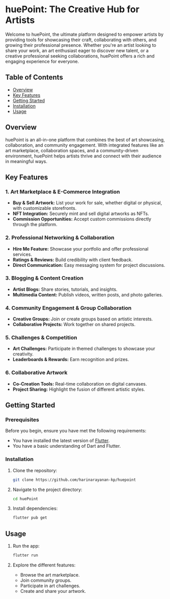 # huePoint: The Creative Hub for Artists

Welcome to huePoint, the ultimate platform designed to empower artists by providing tools for showcasing their craft, collaborating with others, and growing their professional presence. Whether you're an artist looking to share your work, an art enthusiast eager to discover new talent, or a creative professional seeking collaborations, huePoint offers a rich and engaging experience for everyone.

## Table of Contents

- [Overview](#overview)
- [Key Features](#key-features)
- [Getting Started](#getting-started)
- [Installation](#installation)
- [Usage](#usage)

## Overview

huePoint is an all-in-one platform that combines the best of art showcasing, collaboration, and community engagement. With integrated features like an art marketplace, collaboration spaces, and a community-driven environment, huePoint helps artists thrive and connect with their audience in meaningful ways.

## Key Features

### 1. Art Marketplace & E-Commerce Integration
- **Buy & Sell Artwork:** List your work for sale, whether digital or physical, with customizable storefronts.
- **NFT Integration:** Securely mint and sell digital artworks as NFTs.
- **Commission Opportunities:** Accept custom commissions directly through the platform.

### 2. Professional Networking & Collaboration
- **Hire Me Feature:** Showcase your portfolio and offer professional services.
- **Ratings & Reviews:** Build credibility with client feedback.
- **Direct Communication:** Easy messaging system for project discussions.

### 3. Blogging & Content Creation
- **Artist Blogs:** Share stories, tutorials, and insights.
- **Multimedia Content:** Publish videos, written posts, and photo galleries.

### 4. Community Engagement & Group Collaboration
- **Creative Groups:** Join or create groups based on artistic interests.
- **Collaborative Projects:** Work together on shared projects.

### 5. Challenges & Competition
- **Art Challenges:** Participate in themed challenges to showcase your creativity.
- **Leaderboards & Rewards:** Earn recognition and prizes.

### 6. Collaborative Artwork
- **Co-Creation Tools:** Real-time collaboration on digital canvases.
- **Project Sharing:** Highlight the fusion of different artistic styles.

## Getting Started

### Prerequisites

Before you begin, ensure you have met the following requirements:
- You have installed the latest version of [Flutter](https://flutter.dev/).
- You have a basic understanding of Dart and Flutter.

### Installation


1. Clone the repository:
   ```bash
   git clone https://github.com/harinarayanan-kp/huepoint
   ```

2. Navigate to the project directory:
   ```bash
   cd huePoint
   ```

3. Install dependencies:
   ```bash
   flutter pub get
   ```

## Usage

1. Run the app:
   ```bash
   flutter run
   ```

2. Explore the different features:
   - Browse the art marketplace.
   - Join community groups.
   - Participate in art challenges.
   - Create and share your artwork.
